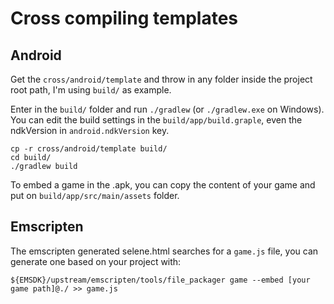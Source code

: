 # Cross compiling templates

## Android

Get the `cross/android/template` and throw in any folder inside the project root path, I'm using `build/` as example.

Enter in the `build/` folder and run `./gradlew` (or `./gradlew.exe` on Windows). You can edit the build settings in the `build/app/build.graple`, even the ndkVersion in `android.ndkVersion` key.

```
cp -r cross/android/template build/
cd build/
./gradlew build
```

To embed a game in the .apk, you can copy the content of your game and put on `build/app/src/main/assets` folder.

## Emscripten

The emscripten generated selene.html searches for a `game.js` file, you can generate one based on your project with:

```
${EMSDK}/upstream/emscripten/tools/file_packager game --embed [your game path]@./ >> game.js
```